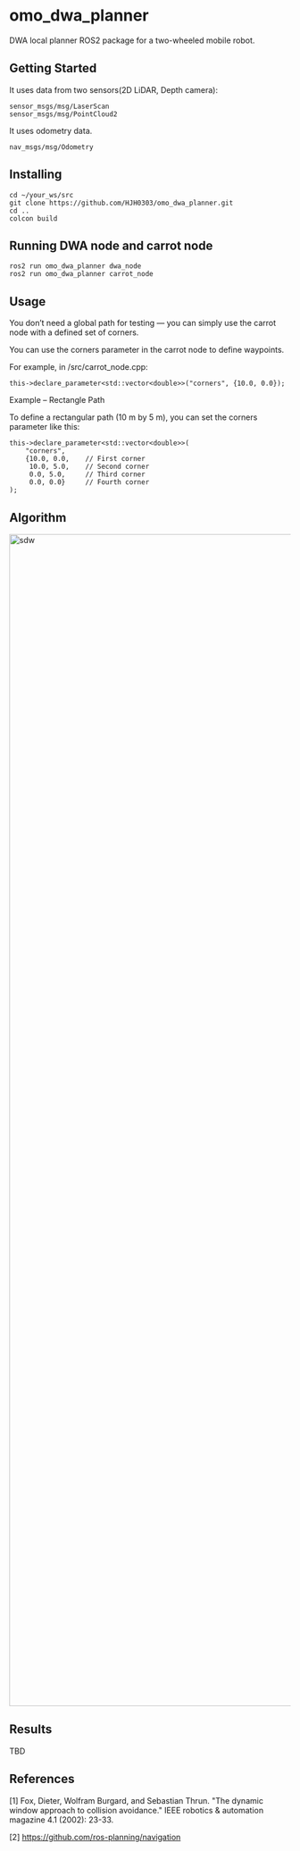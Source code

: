 # omo_dwa_planner
DWA local planner ROS2 package for a two-wheeled mobile robot.

## Getting Started
It uses data from two sensors(2D LiDAR, Depth camera):

```
sensor_msgs/msg/LaserScan
sensor_msgs/msg/PointCloud2
```

It uses odometry data.
```
nav_msgs/msg/Odometry
```

## Installing
```
cd ~/your_ws/src
git clone https://github.com/HJH0303/omo_dwa_planner.git
cd ..
colcon build
```

## Running DWA node and carrot node
```
ros2 run omo_dwa_planner dwa_node
ros2 run omo_dwa_planner carrot_node
```
## Usage
You don’t need a global path for testing — you can simply use the carrot node with a defined set of corners.

You can use the corners parameter in the carrot node to define waypoints.

For example, in /src/carrot_node.cpp:
```
this->declare_parameter<std::vector<double>>("corners", {10.0, 0.0});
```
Example – Rectangle Path

To define a rectangular path (10 m by 5 m), you can set the corners parameter like this:

```
this->declare_parameter<std::vector<double>>(
    "corners",
    {10.0, 0.0,    // First corner
     10.0, 5.0,    // Second corner
     0.0, 5.0,     // Third corner
     0.0, 0.0}     // Fourth corner
);
```
## Algorithm
<img width="4002" height="2099" alt="sdw" src="https://github.com/user-attachments/assets/8f8970af-b0a1-41d5-959d-c35dfc57b7c5" />

## Results
TBD

## References
[1] Fox, Dieter, Wolfram Burgard, and Sebastian Thrun. "The dynamic window approach to collision avoidance." IEEE robotics & automation magazine 4.1 (2002): 23-33.

[2] https://github.com/ros-planning/navigation


